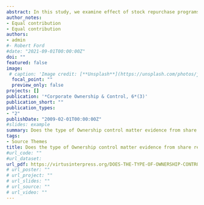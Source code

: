 ```yaml
---
abstract: In this study, we examine effect of stock repurchase programs on firm performance and the importance of the ownership structure in explaining this relationship. The primary result shows that higher levels of repurchases in one year are associated with higher level of performance in the subsequent year. This finding is robust to different ownership structure. Besides, the finding that higher level of repurchases are followed by better financial performance in closely held firm could reflect manager‟s desire to signal undervaluation of stock. However, in the widely held firm the result are not consistent with the signalling hypothesis. 
author_notes:
- Equal contribution
- Equal contribution
authors:
- admin
#- Robert Ford
#date: "2021-09-01T00:00:00Z"
doi: ""
featured: false
image:
 # caption: 'Image credit: [**Unsplash**](https://unsplash.com/photos/jdD8gXaTZsc)'
  focal_point: ""
  preview_only: false
projects: []
publication: '*Corporate Ownership & Control, 6*(3)'
publication_short: ""
publication_types:
- "2"
publishDate: "2009-02-01T00:00:00Z"
#slides: example
summary: Does the type of Ownership control matter evidence from share repurchase programs
tags:
- Source Themes
title: Does the type of Ownership control matter evidence from share repurchase programs 
#url_code: ""
#url_dataset: 
url_pdf: https://virtusinterpress.org/DOES-THE-TYPE-OF-OWNERSHIP-CONTROL.html
# url_poster: ""
# url_project: ""
# url_slides: ""
# url_source: ""
# url_video: ""
---
```


